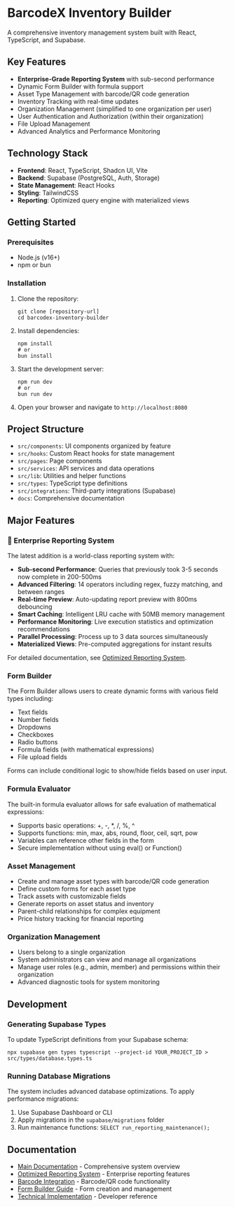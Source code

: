 # BarcodeX Inventory Builder

A comprehensive inventory management system built with React, TypeScript, and Supabase.

## Key Features

- **Enterprise-Grade Reporting System** with sub-second performance
- Dynamic Form Builder with formula support
- Asset Type Management with barcode/QR code generation
- Inventory Tracking with real-time updates
- Organization Management (simplified to one organization per user)
- User Authentication and Authorization (within their organization)
- File Upload Management
- Advanced Analytics and Performance Monitoring

## Technology Stack

- **Frontend**: React, TypeScript, Shadcn UI, Vite
- **Backend**: Supabase (PostgreSQL, Auth, Storage)
- **State Management**: React Hooks
- **Styling**: TailwindCSS
- **Reporting**: Optimized query engine with materialized views

## Getting Started

### Prerequisites

- Node.js (v16+)
- npm or bun

### Installation

1. Clone the repository:
   ```
   git clone [repository-url]
   cd barcodex-inventory-builder
   ```

2. Install dependencies:
   ```
   npm install
   # or
   bun install
   ```

3. Start the development server:
   ```
   npm run dev
   # or
   bun run dev
   ```

4. Open your browser and navigate to `http://localhost:8080`

## Project Structure

- `src/components`: UI components organized by feature
- `src/hooks`: Custom React hooks for state management
- `src/pages`: Page components
- `src/services`: API services and data operations
- `src/lib`: Utilities and helper functions
- `src/types`: TypeScript type definitions
- `src/integrations`: Third-party integrations (Supabase)
- `docs`: Comprehensive documentation

## Major Features

### 🚀 Enterprise Reporting System

The latest addition is a world-class reporting system with:

- **Sub-second Performance**: Queries that previously took 3-5 seconds now complete in 200-500ms
- **Advanced Filtering**: 14 operators including regex, fuzzy matching, and between ranges
- **Real-time Preview**: Auto-updating report preview with 800ms debouncing
- **Smart Caching**: Intelligent LRU cache with 50MB memory management
- **Performance Monitoring**: Live execution statistics and optimization recommendations
- **Parallel Processing**: Process up to 3 data sources simultaneously
- **Materialized Views**: Pre-computed aggregations for instant results

For detailed documentation, see [Optimized Reporting System](./docs/OPTIMIZED-REPORTING-SYSTEM.md).

### Form Builder

The Form Builder allows users to create dynamic forms with various field types including:
- Text fields
- Number fields
- Dropdowns
- Checkboxes
- Radio buttons
- Formula fields (with mathematical expressions)
- File upload fields

Forms can include conditional logic to show/hide fields based on user input.

### Formula Evaluator

The built-in formula evaluator allows for safe evaluation of mathematical expressions:

- Supports basic operations: +, -, *, /, %, ^
- Supports functions: min, max, abs, round, floor, ceil, sqrt, pow
- Variables can reference other fields in the form
- Secure implementation without using eval() or Function()

### Asset Management

- Create and manage asset types with barcode/QR code generation
- Define custom forms for each asset type
- Track assets with customizable fields
- Generate reports on asset status and inventory
- Parent-child relationships for complex equipment
- Price history tracking for financial reporting

### Organization Management

- Users belong to a single organization
- System administrators can view and manage all organizations
- Manage user roles (e.g., admin, member) and permissions within their organization
- Advanced diagnostic tools for system monitoring

## Development

### Generating Supabase Types

To update TypeScript definitions from your Supabase schema:

```
npx supabase gen types typescript --project-id YOUR_PROJECT_ID > src/types/database.types.ts
```

### Running Database Migrations

The system includes advanced database optimizations. To apply performance migrations:

1. Use Supabase Dashboard or CLI
2. Apply migrations in the `supabase/migrations` folder
3. Run maintenance functions: `SELECT run_reporting_maintenance();`

## Documentation

- [Main Documentation](./BARCODEX-README.md) - Comprehensive system overview
- [Optimized Reporting System](./docs/OPTIMIZED-REPORTING-SYSTEM.md) - Enterprise reporting features
- [Barcode Integration](./docs/BARCODE-INTEGRATION.md) - Barcode/QR code functionality
- [Form Builder Guide](./docs/BARCODE-COMPONENT-GUIDE.md) - Form creation and management
- [Technical Implementation](./docs/BARCODE-TECHNICAL-IMPLEMENTATION.md) - Developer reference